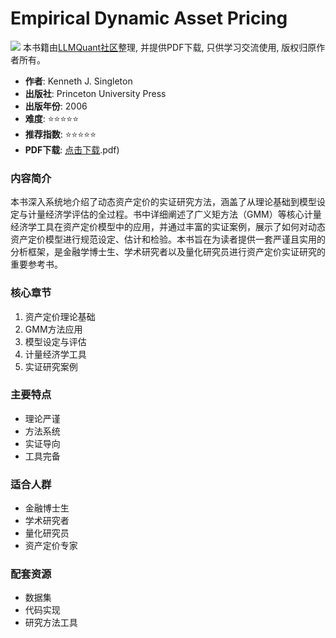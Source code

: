 # Empirical Dynamic Asset Pricing

![](https://fastly.jsdelivr.net/gh/bucketio/img3@main/2024/09/04/1725464231869-e0b2f727-2a0f-4270-bf6c-31ddc350426a.gif)
本书籍由[LLMQuant社区](https://llmquant.com/)整理, 并提供PDF下载, 只供学习交流使用, 版权归原作者所有。

- **作者**: Kenneth J. Singleton
- **出版社**: Princeton University Press
- **出版年份**: 2006
- **难度**: ⭐⭐⭐⭐⭐
- **推荐指数**: ⭐⭐⭐⭐⭐
- **PDF下载**: [点击下载](https://quant-wiki.com/pdf/Empirical%20Dynamic%20Asset%20Pricing_%20Model%20Specification%20and%20Econometric%20Assessment%20%282006.pdf).pdf)

### 内容简介

本书深入系统地介绍了动态资产定价的实证研究方法，涵盖了从理论基础到模型设定与计量经济学评估的全过程。书中详细阐述了广义矩方法（GMM）等核心计量经济学工具在资产定价模型中的应用，并通过丰富的实证案例，展示了如何对动态资产定价模型进行规范设定、估计和检验。本书旨在为读者提供一套严谨且实用的分析框架，是金融学博士生、学术研究者以及量化研究员进行资产定价实证研究的重要参考书。

### 核心章节

1. 资产定价理论基础
2. GMM方法应用
3. 模型设定与评估
4. 计量经济学工具
5. 实证研究案例

### 主要特点

- 理论严谨
- 方法系统
- 实证导向
- 工具完备

### 适合人群

- 金融博士生
- 学术研究者
- 量化研究员
- 资产定价专家

### 配套资源

- 数据集
- 代码实现
- 研究方法工具